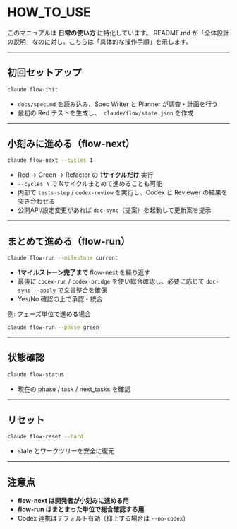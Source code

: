 # HOW_TO_USE

このマニュアルは **日常の使い方** に特化しています。
README.md が「全体設計の説明」なのに対し、こちらは「具体的な操作手順」を示します。

---

## 初回セットアップ

```bash
claude flow-init
```

- `docs/spec.md` を読み込み、Spec Writer と Planner が調査・計画を行う
- 最初の Red テストを生成し、`.claude/flow/state.json` を作成

---

## 小刻みに進める（flow-next）

```bash
claude flow-next --cycles 1
```

- Red → Green → Refactor の **1サイクルだけ** 実行
- `--cycles N` で Nサイクルまとめて進めることも可能
- 内部で `tests-step` / `codex-review` を実行し、Codex と Reviewer の結果を突き合わせる
- 公開API/設定変更があれば `doc-sync`（提案）を起動して更新案を提示

---

## まとめて進める（flow-run）

```bash
claude flow-run --milestone current
```

- **1マイルストーン完了まで** flow-next を繰り返す
- 最後に `codex-run` / `codex-bridge` を使い総合確認し、必要に応じて `doc-sync --apply` で文書整合を確保
- Yes/No 確認の上で承認・統合

例: フェーズ単位で進める場合

```bash
claude flow-run --phase green
```

---

## 状態確認

```bash
claude flow-status
```

- 現在の phase / task / next_tasks を確認

---

## リセット

```bash
claude flow-reset --hard
```

- state とワークツリーを安全に復元

---

## 注意点

- **flow-next は開発者が小刻みに進める用**
- **flow-run はまとまった単位で総合確認する用**
- Codex 連携はデフォルト有効（抑止する場合は `--no-codex`）
